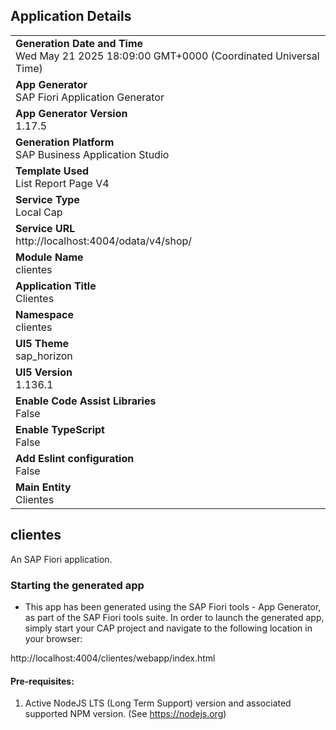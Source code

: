 ## Application Details
|               |
| ------------- |
|**Generation Date and Time**<br>Wed May 21 2025 18:09:00 GMT+0000 (Coordinated Universal Time)|
|**App Generator**<br>SAP Fiori Application Generator|
|**App Generator Version**<br>1.17.5|
|**Generation Platform**<br>SAP Business Application Studio|
|**Template Used**<br>List Report Page V4|
|**Service Type**<br>Local Cap|
|**Service URL**<br>http://localhost:4004/odata/v4/shop/|
|**Module Name**<br>clientes|
|**Application Title**<br>Clientes|
|**Namespace**<br>clientes|
|**UI5 Theme**<br>sap_horizon|
|**UI5 Version**<br>1.136.1|
|**Enable Code Assist Libraries**<br>False|
|**Enable TypeScript**<br>False|
|**Add Eslint configuration**<br>False|
|**Main Entity**<br>Clientes|

## clientes

An SAP Fiori application.

### Starting the generated app

-   This app has been generated using the SAP Fiori tools - App Generator, as part of the SAP Fiori tools suite.  In order to launch the generated app, simply start your CAP project and navigate to the following location in your browser:

http://localhost:4004/clientes/webapp/index.html

#### Pre-requisites:

1. Active NodeJS LTS (Long Term Support) version and associated supported NPM version.  (See https://nodejs.org)


